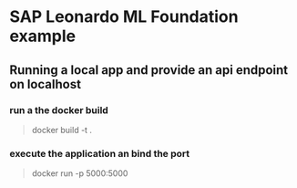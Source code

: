 # SAP Leonardo ML Foundation example
## Running a local app and provide an api endpoint on localhost

### run a the docker build

> docker build -t <your app> .

### execute the application an bind the port

> docker run -p 5000:5000 <your app>
